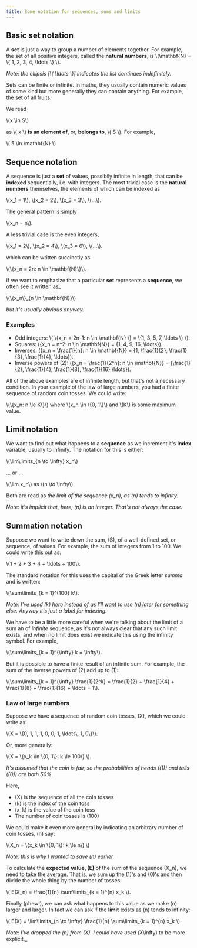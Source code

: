 ```yaml
---
title: Some notation for sequences, sums and limits
---
```


## Basic set notation

A **set** is just a way to group a number of elements together. For example, the set of all positive integers, called the **natural numbers**, is \\\(\mathbf{N} = \\\{ 1, 2, 3, 4, \ldots \\\} \\\). 

_Note: the ellipsis [\\\( \ldots \\\)] indicates the list continues indefinitely._

Sets can be finite or infinite. In maths, they usually contain numeric values of some kind but more generally they can contain anything. For example, the set of all fruits.

We read 

<p class="indent">\(x \in S\)</p>

as \\\( x \\\) **is an element of**, or, **belongs to**, \\\( S \\\). For example, 

<p class="indent">\( 5 \in \mathbf{N} \)</p>

## Sequence notation

A sequence is just a **set** of values, possibily infinite in length, that can be **indexed** sequentially, i.e. with integers. The most trivial case is the **natural numbers** themselves, the elements of which can be indexed as 

<p class="indent">\(x_1 = 1\), \(x_2 = 2\), \(x_3 = 3\), \(...\).</p>

The general pattern is simply

<p class="indent">\(x_n = n\).</p>

A less trivial case is the even integers, 

<p class="indent">\(x_1 = 2\), \(x_2 = 4\), \(x_3 = 6\), \(...\).</p>

which can be written succinctly as 

<p class="indent">\(\{x_n = 2n: n \in \mathbf{N}\}\).</p>

If we want to emphasize that a particular **set** represents a **sequence**, we often see it written as_

<p class="indent">\(\{x_n\}_{n \in \mathbf{N}}\)</p>

_but it's usually obvious anyway._

### Examples ###
- Odd integers: \\\( \\\{x_n = 2n-1: n \in \mathbf{N} \\\} = \\\{1, 3, 5, 7, \ldots \\\} \\).
- Squares: \(\{x_n = n^2: n \in \mathbf{N}\} = \{1, 4, 9, 16, \ldots\}\).
- Inverses: \(\{x_n = \frac{1}{n}: n \in \mathbf{N}\} = \{1, \frac{1}{2}, \frac{1}{3}, \frac{1}{4}, \ldots\}\).
- Inverse powers of \(2\): \(\{x_n = \frac{1}{2^n}: n \in \mathbf{N}\} = \{\frac{1}{2}, \frac{1}{4}, \frac{1}{8}, \frac{1}{16} \ldots\}\).

All of the above examples are of infinite length, but that's not a necessary condition. In your example of the law of large numbers, you had a finite sequence of random coin tosses. We could write:

<p class="indent">\(\{x_n: n \le K\}\) where \(x_n \in \{0, 1\}\) and \(K\) is some maximum value.</p>

## Limit notation

We want to find out what happens to a **sequence** as we increment it's **index** variable, usually to infinity. The notation for this is either:

<p class="indent">\(\lim\limits_{n \to \infty} x_n\)</p>

... or ...

<p class="indent">\(\lim x_n\) as \(n \to \infty\)</p>

Both are read as _the limit of the sequence \(x_n\), as \(n\) tends to infinity._

_Note: it's implicit that, here, \(n\) is an integer. That's not always the case._

## Summation notation
Suppose we want to write down the sum, \(S\), of a well-defined set, or sequence, of values. For example, the sum of integers from 1 to 100. We could write this out as:

<p class="indent">\(1 + 2 + 3 + 4 + \ldots + 100\).</p>

The standard notation for this uses the capital of the Greek letter _summa_ and is written:

<p class="indent">\(\sum\limits_{k = 1}^{100} k\).</p>

_Note: I've used \(k\) here instead of as I'll want to use \(n\) later for something else. Anyway it's just a label for indexing._

We have to be a little more careful when we're talking about the limit of a sum an of _infinite_ sequence, as it's not always clear that any such limit exists, and when no limit does exist we indicate this using the infinity symbol. For example,

<p class="indent">\(\sum\limits_{k = 1}^{\infty} k = \infty\).</p>

But it is possible to have a finite result of an infinite sum. For example, the sum of the inverse powers of \(2\) add up to \(1\):

<p class="indent">\(\sum\limits_{k = 1}^{\infty} \frac{1}{2^k} = \frac{1}{2} + \frac{1}{4} + \frac{1}{8} + \frac{1}{16} + \ldots = 1\).</p>

### Law of large numbers

Suppose we have a sequence of random coin tosses, \(X\), which we could write as:

<p class="indent">\(X = \{0, 1, 1, 1, 0, 0, 1, \ldots\, 1, 0\}\).</p>

Or, more generally:

<p class="indent">\(X = \{x_k \in \{0, 1\}: k \le 100\} \).</p>

_It's assumed that the coin is fair, so the probabilities of heads (\(1\)) and tails (\(0\)) are both 50%._

Here,

- \(X\) is the sequence of all the coin tosses
- \(k\) is the index of the coin toss
- \(x_k\) is the value of the coin toss
- The number of coin tosses is \(100\)

We could make it even more general by indicating an arbitrary number of coin tosses, \(n\) say:

<p class="indent">\(X_n = \{x_k \in \{0, 1\}: k \le n\} \)</p>

_Note: this is why I wanted to save \(n\) earlier._

To calculate the **expected value, \(E\)** of the sum of the sequence \(X_n\), we need to take the average. That is, we sum up the \(1\)'s and \(0\)'s and then divide the whole thing by the number of tosses:

<p class="indent">\( E(X_n) = \frac{1}{n} \sum\limits_{k = 1}^{n} x_k \).</p>

Finally (phew!), we can ask what happens to this value as we make \(n\) larger and larger. In fact we can ask if the **limit** exists as \(n\) tends to infinity:

<p class="indent">\( E(X) = \lim\limits_{n \to \infty} \frac{1}{n} \sum\limits_{k = 1}^{n} x_k \).</p>

_Note: I've dropped the \(n\) from \(X\). I could have used \(X_\infty\) to be more explicit._
